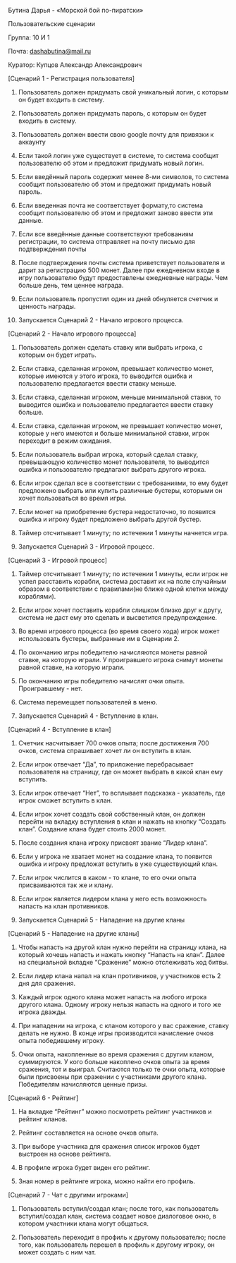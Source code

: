 Бутина Дарья - «Морской бой по-пиратски» 

Пользовательские сценарии 

Группа: 10 И 1 

Почта: dashabutina@mail.ru 

Куратор: Купцов Александр Александрович 

 

[Сценарий 1 - Регистрация пользователя] 

1) Пользователь должен придумать свой уникальный логин, с которым он будет входить в систему. 

2) Пользователь должен придумать пароль, с которым он будет входить в систему. 

3) Пользователь должен ввести свою google почту для привязки к аккаунту 

4) Если такой логин уже существует в системе, то система сообщит пользователю об этом и предложит придумать новый логин. 

5) Если введённый пароль содержит менее 8-ми символов, то система сообщит пользователю об этом и предложит придумать новый пароль. 

6) Если введенная почта не соответствует формату,то система сообщит пользователю об этом и предложит заново ввести эти данные. 

7) Если все введённые данные соответствуют требованиям регистрации, то система отправляет на почту письмо для подтверждения почты 

8) После подтверждения почты система приветствует пользователя и дарит за регистрацию 500 монет. Далее при ежедневном входе в игру пользователю будут предоставлены ежедневные награды. Чем больше день, тем ценнее награда. 

9) Если пользователь пропустил один из дней обнуляется счетчик и ценность награды. 

10) Запускается Сценарий 2 - Начало игрового процесса. 

 

[Сценарий 2 - Начало игрового процесса] 

1) Пользователь должен сделать ставку или выбрать игрока, с которым он будет играть. 

2) Если ставка, сделанная игроком, превышает количество монет, которые имеются у этого игрока, то выводится ошибка и пользователю предлагается ввести ставку меньше. 

3) Если ставка, сделанная игроком, меньше минимальной ставки, то выводится ошибка и пользователю предлагается ввести ставку больше. 

4) Если ставка, сделанная игроком, не превышает количество монет, которые у него имеются и больше минимальной ставки, игрок переходит в режим ожидания. 

5) Если пользователь выбрал игрока, который сделал ставку, превышающую количество монет пользователя, то выводится ошибка и пользователю предлагают выбрать другого игрока. 

6) Если игрок сделал все в соответствии с требованиями, то ему будет предложено выбрать или купить различные бустеры, которыми он хочет пользоваться во время игры. 

7) Если монет на приобретение бустера недостаточно, то появится ошибка и игроку будет предложено выбрать другой бустер. 

8) Таймер отсчитывает 1 минуту; по истечении 1 минуты начнется игра.

9) Запускается Сценарий 3 - Игровой процесс. 

 

[Сценарий 3 - Игровой процесс] 

1) Таймер отсчитывает 1 минуту; по истечении 1 минуты, если игрок не успел расставить корабли, система доставит их на поле случайным образом в соответствии с правилами(не ближе одной клетки между кораблями).

2) Если игрок хочет поставить корабли слишком близко друг к другу, система не даст ему это сделать и высветится предупреждение. 

3) Во время игрового процесса (во время своего хода) игрок может использовать бустеры, выбранные им в Сценарии 2. 

4) По окончанию игры победителю начисляются монеты равной ставке, на которую играли. У проигравшего игрока снимут монеты равной ставке, на которую играли. 

5) По окончанию игры победителю начислят очки опыта. Проигравшему - нет. 

6) Система перемещает пользователей в меню. 

7) Запускается Сценарий 4 - Вступление в клан. 

 

[Сценарий 4 - Вступление в клан] 

1) Счетчик насчитывает 700 очков опыта; после достижения 700 очков, система спрашивает хочет ли он вступить в клан. 

2) Если игрок отвечает “Да”, то приложение перебрасывает пользователя на страницу, где он может выбрать в какой клан ему вступить. 

3) Если игрок отвечает “Нет”, то всплывает подсказка - указатель, где игрок сможет вступить в клан. 

4) Если игрок хочет создать свой собственный клан, он должен перейти на вкладку вступления в клан и нажать на кнопку “Создать клан”. Создание клана будет стоить 2000 монет. 

5) После создания клана игроку присвоят звание “Лидер клана”. 

6) Если у игрока не хватает монет на создание клана, то появится ошибка и игроку предложат вступить в уже существующий клан. 

7) Если игрок числится в каком - то клане, то его очки опыта присваиваются так же и клану. 

8) Если игрок является лидером клана у него есть возможность напасть на клан противников. 

9) Запускается Сценарий 5 - Нападение на другие кланы 

 

[Сценарий 5 - Нападение на другие кланы] 

1) Чтобы напасть на другой клан нужно перейти на страницу клана, на который хочешь напасть и нажать кнопку “Напасть на клан”. Далее на специальной вкладке “Сражение” можно отслеживать ход битвы. 

2) Если лидер клана напал на клан противников, у участников есть 2 дня для сражения. 

3) Каждый игрок одного клана может напасть на любого игрока другого клана. Одному игроку нельзя напасть на одного и того же игрока дважды.  

4) При нападении на игрока, с кланом которого у вас сражение, ставку делать не нужно. В конце игры производится начисление очков опыта победившему игроку. 

5) Очки опыта, накопленные во время сражения с другим кланом, суммируются. У кого больше накоплено очков опыта за время сражения, тот и выиграл. Считаются только те очки опыта, которые были присвоены при сражении с участниками другого клана. Победителям начисляются ценные призы. 

 

[Сценарий 6 - Рейтинг] 

1) На вкладке “Рейтинг” можно посмотреть рейтинг участников и рейтинг кланов. 

2) Рейтинг составляется на основе очков опыта. 

3) При выборе участника для сражения список игроков будет выстроен на основе рейтинга. 

4) В профиле игрока будет виден его рейтинг. 

5) Зная номер в рейтинге игрока, можно найти его профиль. 

 

[Сценарий 7 - Чат с другими игроками] 

1) Пользователь вступил/создал клан; после того, как пользователь вступил/создал клан, система создает новое диалоговое окно, в котором участники клана могут общаться.

2) Пользователь переходит в профиль к другому пользователю; после того, как пользователь перешел в профиль к другому игроку, он может создать с ним чат.
